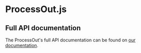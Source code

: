 ProcessOut.js
=====================

Full API documentation
----------------------

The ProcessOut's full API documentation can be found on [our documentation](https://docs.processout.com).
